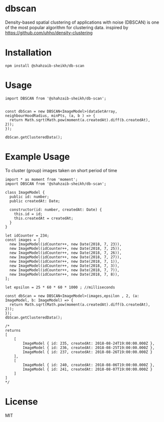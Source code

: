 # dbscan
Density-based spatial clustering of applications with noise (DBSCAN) is one of the most popular algorithm for clustering data. inspired by https://github.com/uhho/density-clustering

# Installation

`npm install @shahzaib-sheikh/db-scan`

# Usage

```
import DBSCAN from '@shahzaib-sheikh/db-scan';


const dbScan = new DBSCAN<ImageModel>(dataSetArray, neighbourHoodRadius, minPts, (a, b ) => {
  return Math.sqrt(Math.pow(moment(a.createdAt).diff(b.createdAt), 2));
});

dbScan.getClusteredData();
```

# Example Usage

To cluster (group) images taken on short period of time

```
import * as moment from 'moment';
import DBSCAN from '@shahzaib-sheikh/db-scan';

class ImageModel {
  public id: number;
  public createdAt: Date;

  constructor(id: number, createdAt: Date) {
    this.id = id;
    this.createdAt = createdAt;
  }
}

let idCounter = 234;
const images = [
  new ImageModel(idCounter++, new Date(2018, 7, 23)),
  new ImageModel(idCounter++, new Date(2018, 7, 25)),
  new ImageModel(idCounter++, new Date(2018, 7, 26)),
  new ImageModel(idCounter++, new Date(2018, 7, 27)),
  new ImageModel(idCounter++, new Date(2018, 7, 1)),
  new ImageModel(idCounter++, new Date(2018, 7, 3)),
  new ImageModel(idCounter++, new Date(2018, 7, 7)),
  new ImageModel(idCounter++, new Date(2018, 7, 8)),
];

let epsilon = 25 * 60 * 60 * 1000 ; //milliseconds

const dbScan = new DBSCAN<ImageModel>(images,epsilon , 2, (a: ImageModel, b: ImageModel) => {
  return Math.sqrt(Math.pow(moment(a.createdAt).diff(b.createdAt), 2));
});
dbScan.getClusteredData();

/*
returns 
[ 
    [ 
        ImageModel { id: 235, createdAt: 2018-08-24T19:00:00.000Z },
        ImageModel { id: 236, createdAt: 2018-08-25T19:00:00.000Z },
        ImageModel { id: 237, createdAt: 2018-08-26T19:00:00.000Z } 
    ],
    [ 
        ImageModel { id: 240, createdAt: 2018-08-06T19:00:00.000Z },
        ImageModel { id: 241, createdAt: 2018-08-07T19:00:00.000Z } 
    ]
]
*/
```

# License
MIT